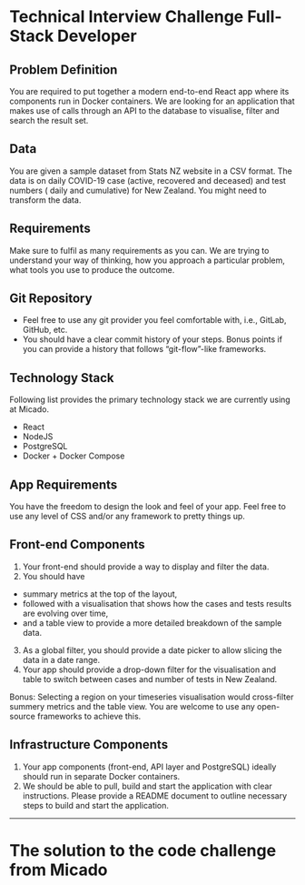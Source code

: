 # Technical Interview Challenge Full-Stack Developer

## Problem Definition

You are required to put together a modern end-to-end React app where its
components run in Docker containers. We are looking for an application that
makes use of calls through an API to the database to visualise, filter and
search the result set.

## Data

You are given a sample dataset from Stats NZ website in a CSV format. The data
is on daily COVID-19 case (active, recovered and deceased) and test numbers (
daily and cumulative) for New Zealand. You might need to transform the data.

## Requirements

Make sure to fulfil as many requirements as you can. We are trying to understand
your way of thinking, how you approach a particular problem, what tools you use
to produce the outcome.

## Git Repository

- Feel free to use any git provider you feel comfortable with, i.e., GitLab,
  GitHub, etc.
- You should have a clear commit history of your steps. Bonus points if you can
  provide a history that follows “git-flow”-like frameworks.

## Technology Stack

Following list provides the primary technology stack we are currently using at
Micado.

- React
- NodeJS
- PostgreSQL
- Docker + Docker Compose

## App Requirements

You have the freedom to design the look and feel of your app. Feel free to use
any level of CSS and/or any framework to pretty things up.

## Front-end Components

1. Your front-end should provide a way to display and filter the data.
2. You should have

- summary metrics at the top of the layout,
- followed with a visualisation that shows how the cases and tests results are
  evolving over time,
- and a table view to provide a more detailed breakdown of the sample data.

3. As a global filter, you should provide a date picker to allow slicing the
   data in a date range.
4. Your app should provide a drop-down filter for the visualisation and table to
   switch between cases and number of tests in New Zealand.

Bonus: Selecting a region on your timeseries visualisation would cross-filter
summery metrics and the table view. You are welcome to use any open-source
frameworks to achieve this.

## Infrastructure Components

1. Your app components (front-end, API layer and PostgreSQL) ideally should run
   in separate Docker containers.
2. We should be able to pull, build and start the application with clear
   instructions. Please provide a README document to outline necessary steps to
   build and start the application.

---

# The solution to the code challenge from Micado
